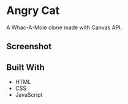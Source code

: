# Angry Cat
A Whac-A-Mole clone made with Canvas API.

## Screenshot


## Built With
- HTML
- CSS
- JavaScript

